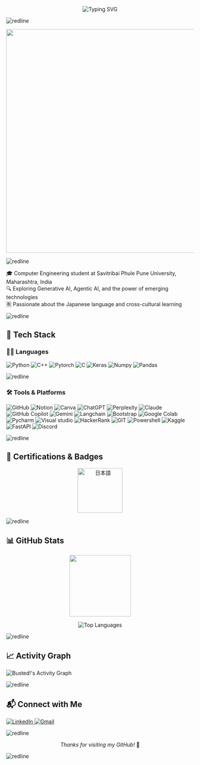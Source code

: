 <!-- Animated Typing Header -->
<p align="center">
  <img src="https://readme-typing-svg.demolab.com?font=IBM+Plex+Mono&weight=500&size=22&pause=1000&color=2F80ED&center=true&vCenter=true&width=800&lines=Hello%2C+I'm+Prathamesh+;Computer+Engineering+Student;Exploring+AI+;ML+%7C+DevOps;Japanese+Language+Learner+%F0%9F%87%AF%F0%9F%87%B5;Welcome+to+my+GitHub+Profile" alt="Typing SVG" />
</p>

![redline](https://github.com/user-attachments/assets/cc6c89b3-6661-4cd6-b236-27a1ad42b331)

<p align="center">
  <img src="https://github.com/Anmol-Baranwal/Cool-GIFs-For-GitHub/assets/74038190/7d484dc9-68a9-4ee6-a767-aea59035c12d" width="600">
</p>

![redline](https://github.com/user-attachments/assets/cc6c89b3-6661-4cd6-b236-27a1ad42b331)

🎓 Computer Engineering student at Savitribai Phule Pune University, Maharashtra, India  
🔍 Exploring Generative AI, Agentic AI, and the power of emerging technologies  
🈶 Passionate about the Japanese language and cross-cultural learning

![redline](https://github.com/user-attachments/assets/cc6c89b3-6661-4cd6-b236-27a1ad42b331)

## 🧰 Tech Stack

### 👨‍💻 Languages

![Python](https://img.shields.io/badge/python-3670A0?style=for-the-badge&logo=python&logoColor=ffdd54)
![C++](https://img.shields.io/badge/c++-%2300599C.svg?style=for-the-badge&logo=c%2B%2B&logoColor=white)
![Pytorch](https://img.shields.io/badge/PyTorch-EE4C2C?style=for-the-badge&logo=pytorch&logoColor=white)
![C](https://img.shields.io/badge/C-00599C?style=for-the-badge&logo=c&logoColor=white)
![Keras](https://img.shields.io/badge/Keras-D00000?style=for-the-badge&logo=Keras&logoColor=white)
![Numpy](https://img.shields.io/badge/Numpy-777BB4?style=for-the-badge&logo=numpy&logoColor=white)
![Pandas](https://img.shields.io/badge/Pandas-2C2D72?style=for-the-badge&logo=pandas&logoColor=white)


![redline](https://github.com/user-attachments/assets/cc6c89b3-6661-4cd6-b236-27a1ad42b331)

### 🛠 Tools & Platforms

![GitHub](https://img.shields.io/badge/github-%23121011.svg?style=for-the-badge&logo=github&logoColor=white)
![Notion](https://img.shields.io/badge/Notion-%23000000.svg?style=for-the-badge&logo=notion&logoColor=white)
![Canva](https://img.shields.io/badge/Canva-%2300C4CC.svg?style=for-the-badge&logo=Canva&logoColor=white)
![ChatGPT](https://img.shields.io/badge/ChatGPT-74aa9c?style=for-the-badge&logo=openai&logoColor=white)
![Perplexity](https://img.shields.io/badge/perplexity-000000?style=for-the-badge&logo=perplexity&logoColor=088F8F)
![Claude](https://img.shields.io/badge/Claude-343541?style=for-the-badge&logo=Anthropic&logoColor=white)
![GitHub Copilot](https://img.shields.io/badge/Copilot-0A0A0A?style=for-the-badge&logo=github&logoColor=green)
![Gemini](https://img.shields.io/badge/Gemini-4285F4?style=for-the-badge&logo=google&logoColor=white)
![Langchain](https://img.shields.io/badge/langchain-1C3C3C?style=for-the-badge&logo=langchain&logoColor=white)
![Bootstrap](https://img.shields.io/badge/Bootstrap-563D7C?style=for-the-badge&logo=bootstrap&logoColor=white)
![Google Colab](https://img.shields.io/badge/Colab-F9AB00?style=for-the-badge&logo=googlecolab&color=525252)
![Pycharm](https://img.shields.io/badge/PyCharm-000000.svg?&style=for-the-badge&logo=PyCharm&logoColor=white)
![Visual studio](https://img.shields.io/badge/VSCode-0078D4?style=for-the-badge&logo=visual%20studio%20code&logoColor=white)
![HackerRank](https://img.shields.io/badge/-Hackerrank-2EC866?style=for-the-badge&logo=HackerRank&logoColor=white)
![GIT](https://img.shields.io/badge/GIT-E44C30?style=for-the-badge&logo=git&logoColor=white)
![Powershell](https://img.shields.io/badge/powershell-5391FE?style=for-the-badge&logo=powershell&logoColor=white)
![Kaggle](https://img.shields.io/badge/Kaggle-20BEFF?style=for-the-badge&logo=Kaggle&logoColor=white)
![FastAPI](https://img.shields.io/badge/fastapi-109989?style=for-the-badge&logo=FASTAPI&logoColor=white)
![Discord](https://img.shields.io/badge/Discord-5865F2?style=for-the-badge&logo=discord&logoColor=white)


![redline](https://github.com/user-attachments/assets/cc6c89b3-6661-4cd6-b236-27a1ad42b331)
## 🏅 Certifications & Badges

<p align="center">
  <a href="https://www.credly.com/badges/8aefa00b-7f28-4aeb-9db8-c0f9db6663fa/public_url)" target="_blank">
    <img src="https://github.com/user-attachments/assets/6a55d70c-9f24-4243-8e42-f823a132f474" width="120" height="120" alt="日本語"/>
  </a>
</p>

![redline](https://github.com/user-attachments/assets/cc6c89b3-6661-4cd6-b236-27a1ad42b331)

## 📊 GitHub Stats

<p align="center">
  <img src="https://github-readme-stats.vercel.app/api?username=Busted-pinch&count_private=true&show_icons=true&theme=radical&hide_title=true" height="165">

<p align="center">
  <img src="https://github-readme-stats.vercel.app/api/top-langs/?username=Busted-pinch&theme=radical&layout=compact" alt="Top Languages">
</p>

![redline](https://github.com/user-attachments/assets/cc6c89b3-6661-4cd6-b236-27a1ad42b331)

## 📈 Activity Graph  

![Busted!'s Activity Graph](https://github-readme-activity-graph.vercel.app/graph?username=Busted-pinch&theme=react-dark)

![redline](https://github.com/user-attachments/assets/cc6c89b3-6661-4cd6-b236-27a1ad42b331)

## 📬 Connect with Me

 <p align="left">
  <a href="www.linkedin.com/in/
prathamesh-mete
Vanity URL name
">
    <img src="https://img.shields.io/badge/LinkedIn-0077B5?style=for-the-badge&logo=linkedin&logoColor=white" alt="LinkedIn" target="_blank">
  </a>
  <a href="mailto:metepratham04@gmail.com">
    <img src="https://img.shields.io/badge/Gmail-D14836?style=for-the-badge&logo=gmail&logoColor=white" alt="Gmail" target="_blank">
  </a>
</p>

![redline](https://github.com/user-attachments/assets/cc6c89b3-6661-4cd6-b236-27a1ad42b331)

<p align="center"><i>Thanks for visiting my GitHub!</i> 🚀</p>

![redline](https://github.com/user-attachments/assets/cc6c89b3-6661-4cd6-b236-27a1ad42b331)
